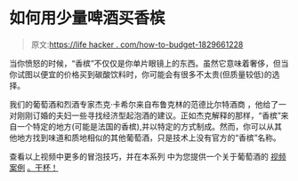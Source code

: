 # 如何用少量啤酒买香槟

> 原文:[https://life hacker . com/how-to-budget-1829661228](https://lifehacker.com/how-to-buy-champagne-on-a-light-beer-budget-1829661228)

当你愤怒的时候，“香槟”不仅仅是你单片眼镜上的东西。虽然它意味着奢侈，但当你试图以便宜的价格买到碳酸饮料时，你可能会有很多不太贵(但质量较低)的选择。

我们的葡萄酒和烈酒专家杰克·卡希尔来自布鲁克林的范德比尔特酒商 ，他给了一对刚刚订婚的夫妇一些寻找经济型起泡酒的建议。正如杰克解释的那样，“香槟”来自一个特定的地方(可能是法国的香槟),并以特定的方式制成。然而，你可以从其他地方找到味道和质地相似的其他葡萄酒，只是技术上没有官方的“香槟”名称。

查看以上视频中更多的冒泡技巧，并在本系列 中为您提供一个关于葡萄酒的 [视频案例](https://skillet.lifehacker.com/the-best-wines-to-drink-if-you-only-drink-beer-1829445467) [。干杯！](https://skillet.lifehacker.com/how-to-find-expensive-wine-thats-worth-it-1829554238)